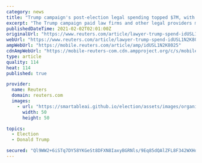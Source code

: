```yaml
---
category: news
title: "Trump campaign's post-election legal spending topped $7M, with Kasowitz in the lead"
excerpt: "The Trump campaign paid law firms and other legal providers more than $7 million from Nov. 4 through the end of last year, a Reuters analysis of Federal Election Commission records shows."
publishedDateTime: 2021-02-02T02:01:00Z
originalUrl: "https://www.reuters.com/article/lawyer-trump-spend-idUSL1N2K8025"
webUrl: "https://www.reuters.com/article/lawyer-trump-spend-idUSL1N2K8025"
ampWebUrl: "https://mobile.reuters.com/article/amp/idUSL1N2K8025"
cdnAmpWebUrl: "https://mobile-reuters-com.cdn.ampproject.org/c/s/mobile.reuters.com/article/amp/idUSL1N2K8025"
type: article
quality: 114
heat: 114
published: true

provider:
  name: Reuters
  domain: reuters.com
  images:
    - url: "https://smartableai.github.io/election/assets/images/organizations/reuters.com-50x50.jpg"
      width: 50
      height: 50

topics:
  - Election
  - Donald Trump

secured: "Ql9WW2+6iSTq7DY58YKGeSt8DFXN8IaxyBGRNls/9Eq85dQAlZFL8F342WXHdqNkymruM2BmqVN9SgH+1yVNJLD3WBat2GfZjkeYSVIl3flZNFoKHxOjwwsiHxr5lIJU2uBUkq6ldvcziGJ5VpLHuglMFhD2T/9oMBHSlyDDWlb11wdGC6fkglHppMUacCUlbc467rR0UjW/7Pce9qMRccb4CkBqElvUBsdxWzy7RPdUzr8zvqvAVKKWm4lsNs5/QqQSlGy764tv28r1BNSqbZGqB0MdDv3U0MbNcycYDeiEjVMV2rKU2fb8j+j6c5h4YjK/7UBa/3UlGTVThGpPgZYBuO4vSiq6NWnZ9FymATw=;1weMvaCcmt1A5SJeTSz7jA=="
---
```


